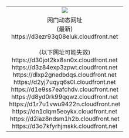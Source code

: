 ﻿<table>
  <tr></tr>
  <tr><td colspan=2 align=center><img src="https://d3ezr93q08eluk.cloudfront.net/Up/oGate.jpg" /></td></tr>
  <tr><td colspan=2 align=center>网门动态网址<br/>(最新)
<br>https://d3ezr93q08eluk.cloudfront.net
<br/><br/>(以下网址可能失效)
<br>https://d30jot2kx8sn0x.cloudfront.net
<br>https://d3z84exp3zpwt.cloudfront.net
<br>https://dlxp2gnedbdqs.cloudfront.net
<br>https://d2yj7uqyq6s0l.cloudfront.net
<br>https://d1e9ss7eafchdv.cloudfront.net
<br>https://d8yd0rk99qqwz.cloudfront.net
<br>https://d1r7u1vwu9422n.cloudfront.net
<br>https://dn1clqm5eoykx.cloudfront.net
<br>https://d2iaz8ndsm1h2b.cloudfront.net
<br>https://d3o7kfyrhjmskk.cloudfront.net
    </td>
  </tr>
</table>
